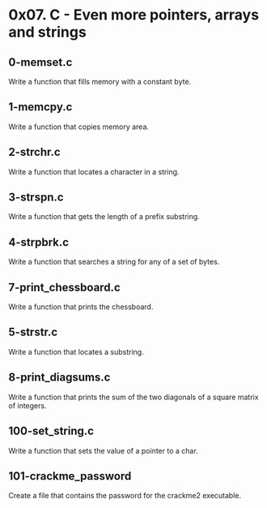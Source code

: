 # 0x07. C - Even more pointers, arrays and strings

## 0-memset.c
Write a function that fills memory with a constant byte.

## 1-memcpy.c
Write a function that copies memory area.

## 2-strchr.c
Write a function that locates a character in a string.

## 3-strspn.c
Write a function that gets the length of a prefix substring.

## 4-strpbrk.c
Write a function that searches a string for any of a set of bytes.

## 7-print_chessboard.c
Write a function that prints the chessboard.

## 5-strstr.c
Write a function that locates a substring.

## 8-print_diagsums.c
Write a function that prints the sum of the two diagonals of a square matrix of integers.

## 100-set_string.c
Write a function that sets the value of a pointer to a char.

## 101-crackme_password
Create a file that contains the password for the crackme2 executable.

